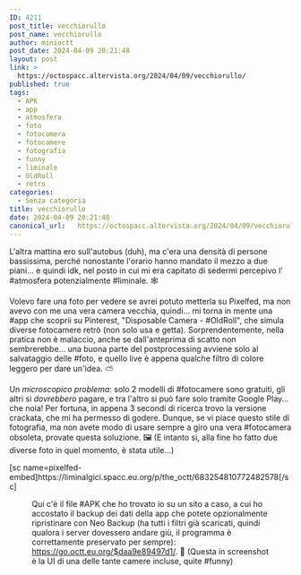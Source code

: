 ```yaml
---
ID: 4211
post_title: vecchiorullo
post_name: vecchiorullo
author: minioctt
post_date: 2024-04-09 20:21:48
layout: post
link: >
  https://octospacc.altervista.org/2024/04/09/vecchiorullo/
published: true
tags:
  - APK
  - app
  - atmosfera
  - foto
  - fotocamera
  - fotocamere
  - fotografia
  - funny
  - liminale
  - OldRoll
  - retro
categories:
  - Senza categoria
title: vecchiorullo
date: 2024-04-09 20:21:48
canonical_url:   https://octospacc.altervista.org/2024/04/09/vecchiorullo/
---
```

<!-- wp:paragraph -->
<p>L'altra mattina ero sull'autobus (duh), ma c'era una densità di persone bassissima, perché nonostante l'orario hanno mandato il mezzo a due piani... e quindi idk, nel posto in cui mi era capitato di sedermi percepivo l' #atmosfera potenzialmente #liminale. 🕸️</p>
<!-- /wp:paragraph -->

<!-- wp:paragraph -->
<p>Volevo fare una foto per vedere se avrei potuto metterla su Pixelfed, ma non avevo con me una vera camera vecchia, quindi... mi torna in mente una #app che scoprii su Pinterest, "Disposable Camera - #OldRoll", che simula diverse fotocamere retrò (non solo usa e getta). Sorprendentemente, nella pratica non è malaccio, anche se dall'anteprima di scatto non sembrerebbe... una buona parte del postprocessing avviene solo al salvataggio delle #foto, e quello live è appena qualche filtro di colore leggero per dare un'idea. ⛅</p>
<!-- /wp:paragraph -->

<!-- wp:paragraph -->
<p>Un <em>microscopico problema</em>: solo 2 modelli di #fotocamere sono gratuiti, gli altri si <em>dovrebbero</em> pagare, e tra l'altro si può fare solo tramite Google Play... che noia! Per fortuna, in appena 3 secondi di ricerca trovo la versione crackata, che mi ha permesso di godere. Dunque, se vi piace questo stile di fotografia, ma non avete modo di usare sempre a giro una vera #fotocamera obsoleta, provate questa soluzione. 🖼️ (E intanto si, alla fine ho fatto due diverse foto in quel momento, è stata utile...)</p>
<!-- /wp:paragraph -->

<!-- wp:paragraph -->
<p>[sc name=pixelfed-embed]https://liminalgici.spacc.eu.org/p/the_octt/683254810772482578[/sc]</p>
<!-- /wp:paragraph -->

<!-- wp:paragraph -->
<p></p>
<!-- /wp:paragraph -->

<!-- wp:image {"id":4227,"sizeSlug":"large","linkDestination":"none"} -->
<figure class="wp-block-image size-large"><img src="{{site.cdnurl}}/assets/uploads/2024/04/screenshot_2024-04-09-20-16-10-382_com6210958034191126938-665x1440.jpg" alt="" class="wp-image-4227"/><figcaption class="wp-element-caption">Qui c'è il file #APK che ho trovato io su un sito a caso, a cui ho accostato il backup dei dati della app che potete opzionalmente ripristinare con Neo Backup (ha tutti i filtri già scaricati, quindi qualora i server dovessero andare giù, il programma è correttamente preservato per sempre): <a href="https://go.octt.eu.org/$daa9e89497d1/">https://go.octt.eu.org/$daa9e89497d1/</a>. 🗿 (Questa in screenshot è la UI di una delle tante camere incluse, quite #funny)</figcaption></figure>
<!-- /wp:image -->